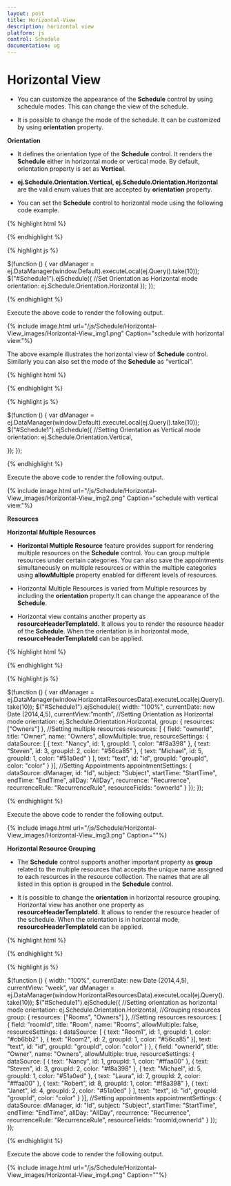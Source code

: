 ```yaml
---
layout: post
title: Horizontal-View
description: horizontal view
platform: js
control: Schedule
documentation: ug
---
```


# Horizontal View

* You can customize the appearance of the **Schedule** control by using schedule modes. This can change the view of the schedule. 

* It is possible to change the mode of the schedule. It can be customized by using **orientation** property.



**Orientation**

* It defines the orientation type of the **Schedule** control. It renders the **Schedule** either in horizontal mode or vertical mode. By default, orientation property is set as **Vertical**. 

* **ej.Schedule.Orientation.Vertical, ej.Schedule.Orientation.Horizontal** are the valid enum values that are accepted by **orientation** property.

* You can set the **Schedule** control to horizontal mode using the following code example.


{% highlight html %}

<div id="Schedule1"></div>

{% endhighlight %}


{% highlight js %}

 $(function () {
        var dManager = ej.DataManager(window.Default).executeLocal(ej.Query().take(10));
        $("#Schedule1").ejSchedule({
            //Set Orientation as Horizontal mode
            orientation: ej.Schedule.Orientation.Horizontal
        });
    });


{% endhighlight %}



Execute the above code to render the following output.


{% include image.html url="/js/Schedule/Horizontal-View_images/Horizontal-View_img1.png" Caption="schedule with horizontal view."%}


The above example illustrates the horizontal view of **Schedule** control. Similarly you can also set the mode of the **Schedule** as “vertical”.



{% highlight html %}

<!DOCTYPE html>

<div class="content-container-fluid">
    <div class="row">
        <div class="cols-sample-area">
            <div style="float: left" id="Div1">
            </div>
        </div>
    </div>
</div>
<div id="Schedule1"></div>

{% endhighlight %}

{% highlight js %}

$(function () {
        var dManager = ej.DataManager(window.Default).executeLocal(ej.Query().take(10));
        $("#Schedule1").ejSchedule({
            //Setting Orientation as Vertical mode
         orientation: ej.Schedule.Orientation.Vertical,

});
    });


{% endhighlight %}



Execute the above code to render the following output.

{% include image.html url="/js/Schedule/Horizontal-View_images/Horizontal-View_img2.png" Caption="schedule with vertical view."%}


**Resources**

**Horizontal Multiple Resources**

* **Horizontal Multiple Resource** feature provides support for rendering multiple resources on the **Schedule** control. You can group multiple resources under certain categories. You can also save the appointments simultaneously on multiple resources or within the multiple categories using **allowMultiple** property enabled for different levels of resources.

* Horizontal Multiple Resources is varied from Multiple resources by including the **orientation** property.It can change the appearance of the **Schedule**.

* Horizontal view contains another property as **resourceHeaderTemplateId.** It allows you to render the resource header of the **Schedule**. When the orientation is in horizontal mode, **resourceHeaderTemplateId** can be applied.

{% highlight html %}

<div id="Schedule1"></div>

{% endhighlight %}

{% highlight js %}

 $(function () {
        var dManager = ej.DataManager(window.HorizontalResourcesData).executeLocal(ej.Query().take(10));
        $("#Schedule1").ejSchedule({
            width: "100%",
            currentDate: new Date (2014,4,5),
            currentView:”month”,
            //Setting Orientation as Horizontal mode
          orientation: ej.Schedule.Orientation.Horizontal,
            group: {
                resources: ["Owners"]
            },
            //Setting multiple resources
          resources: [
          {
          field: "ownerId",
          title: "Owner",
          name: "Owners", allowMultiple: true,
          resourceSettings: {
          dataSource: [
          { text: "Nancy", id: 1, groupId: 1, color: "#f8a398" },
          { text: "Steven", id: 3, groupId: 2, color: "#56ca85" },
          { text: "Michael", id: 5, groupId: 1, color: "#51a0ed" }
          ],
          text: "text", id: "id", groupId: "groupId", color: "color"
          }
          }],
            //Setting Appointments
            appointmentSettings: {
                dataSource: dManager,
                id: "Id",
                subject: "Subject",
                startTime: "StartTime",
                endTime: "EndTime",
                allDay: "AllDay",
                recurrence: "Recurrence",
                recurrenceRule: "RecurrenceRule",
                resourceFields: "ownerId"
            }
        });
    });


{% endhighlight %}

Execute the above code to render the following output.

{% include image.html url="/js/Schedule/Horizontal-View_images/Horizontal-View_img3.png" Caption=""%}


**Horizontal Resource Grouping**

* The **Schedule** control supports another important property as **group** related to the multiple resources that accepts the unique name assigned to each resources in the resource collection. The names that are all listed in this option is grouped in the **Schedule** control.

* It is possible to change the **orientation** in horizontal resource grouping. Horizontal view has another one property as **resourceHeaderTemplateId.** It allows to render the resource header of the schedule. When the orientation is in horizontal mode, **resourceHeaderTemplateId** can be applied.


{% highlight html %}

<div id="Schedule1"></div>

{% endhighlight %}

{% highlight js %}

$(function () {
        width: "100%",
        currentDate: new Date (2014,4,5),
        currentView: "week",
        var dManager = ej.DataManager(window.HorizontalResourcesData).executeLocal(ej.Query().take(10));
        $("#Schedule1").ejSchedule({
            //Setting orientation as horizontal mode
          orientation: ej.Schedule.Orientation.Horizontal,
            //Grouping resources
          group: {
          resources: ["Rooms", "Owners"]
          },
            //Setting resources
          resources: [
          {
          field: "roomId",
          title: "Room",
          name: "Rooms", allowMultiple: false,
          resourceSettings: {
          dataSource: [
          { text: "Room1", id: 1, groupId: 1, color: "#cb6bb2" },
          { text: "Room2", id: 2, groupId: 1, color: "#56ca85" }],
          text: "text", id: "id", groupId: "groupId", color: "color"
          }
          }, {
          field: "ownerId",
          title: "Owner",
          name: "Owners", allowMultiple: true,
          resourceSettings: {
          dataSource: [
          { text: "Nancy", id: 1, groupId: 1, color: "#ffaa00" },
          { text: "Steven", id: 3, groupId: 2, color: "#f8a398" },
          { text: "Michael", id: 5, groupId: 1, color: "#51a0ed" },
          { text: "Laura", id: 7, groupId: 2, color: "#ffaa00" },
          { text: "Robert", id: 8, groupId: 1, color: "#f8a398" },
          { text: "Janet", id: 4, groupId: 2, color: "#51a0ed" }
          ],
          text: "text", id: "id", groupId: "groupId", color: "color"
          }
          }],
            //Setting appointments
            appointmentSettings: {
                dataSource: dManager,
                id: "Id",
                subject: "Subject",
                startTime: "StartTime",
                endTime: "EndTime",
                allDay: "AllDay",
                recurrence: "Recurrence",
                recurrenceRule: "RecurrenceRule",
                resourceFields: "roomId,ownerId"
            }
        });
    });


{% endhighlight %}



Execute the above code to render the following output.

{% include image.html url="/js/Schedule/Horizontal-View_images/Horizontal-View_img4.png" Caption=""%}
